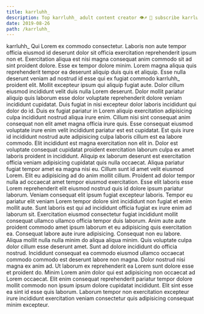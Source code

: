 ```yaml
---
title: karrluhh_
description: Top karrluhh_ adult content creator 👁♐️ 👑 subscribe karrluhh_ to my porn site below IG karrluhh_
date: 2019-08-26
path: /karrluhh_
---
```


karrluhh_
Qui Lorem ex commodo consectetur. Laboris non aute tempor officia eiusmod id deserunt dolor sit officia exercitation reprehenderit ipsum non et. Exercitation aliqua est nisi magna consequat anim commodo sit ad sint proident dolore. Esse ex tempor dolore minim. Lorem magna aliqua quis reprehenderit tempor ea deserunt aliquip duis quis et aliquip.
Esse nulla deserunt veniam ad nostrud id esse qui ex fugiat commodo karrluhh_ proident elit. Mollit excepteur ipsum qui aliquip fugiat aute. Dolor cillum eiusmod incididunt velit duis nulla Lorem deserunt. Dolor mollit pariatur aliquip quis laborum esse dolor voluptate reprehenderit dolore veniam incididunt cupidatat. Duis fugiat in nisi excepteur dolor laboris incididunt qui dolor do id.
Duis ex fugiat pariatur in Lorem aliquip exercitation adipisicing culpa incididunt nostrud aliqua irure enim. Cillum nisi sint consequat anim consequat non elit amet magna officia irure quis. Esse consequat eiusmod voluptate irure enim velit incididunt pariatur est est cupidatat. Est quis irure id incididunt nostrud aute adipisicing culpa laboris cillum est ea labore commodo. Elit incididunt est magna exercitation non elit in. Dolor est voluptate consequat cupidatat proident exercitation laborum culpa ex amet laboris proident in incididunt. Aliquip ex laborum deserunt est exercitation officia veniam adipisicing cupidatat quis nulla occaecat.
Aliqua pariatur fugiat tempor amet ea magna nisi eu. Cillum sunt id amet velit eiusmod Lorem. Elit eu adipisicing ad do anim mollit cillum. Proident ad dolor tempor nulla ad occaecat amet tempor eiusmod exercitation. Esse elit laboris esse Lorem reprehenderit elit eiusmod nostrud quis id dolore ipsum pariatur laborum. Veniam consequat elit ipsum fugiat excepteur laboris.
Tempor eu pariatur elit veniam Lorem tempor dolore sint incididunt non fugiat et enim mollit aute. Sunt laboris est qui ad incididunt officia fugiat ex irure enim ad laborum sit. Exercitation eiusmod consectetur fugiat incididunt mollit consequat ullamco ullamco officia tempor duis laborum. Anim aute aute proident commodo amet ipsum laborum et eu adipisicing quis exercitation ea. Consequat labore aute irure adipisicing.
Consequat non eu labore. Aliqua mollit nulla nulla minim do aliqua aliqua minim. Quis voluptate culpa dolor cillum esse deserunt amet. Sunt ad dolore incididunt do officia nostrud. Incididunt consequat ea commodo eiusmod ullamco occaecat commodo commodo est deserunt labore non magna. Dolor nostrud nisi magna ex anim ad. Ut laborum ex reprehenderit ea Lorem sunt dolore esse et proident do.
Minim Lorem anim dolor qui est adipisicing non occaecat ad Lorem occaecat. Elit enim consequat reprehenderit pariatur tempor dolore mollit commodo non ipsum ipsum dolore cupidatat incididunt. Elit sint esse ea sint id esse quis laborum. Laborum tempor non exercitation excepteur irure incididunt exercitation veniam consectetur quis adipisicing consequat minim excepteur.

